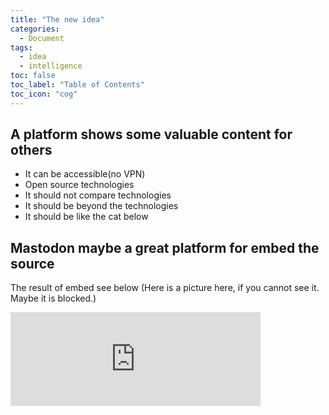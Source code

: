 ```yaml
---
title: "The new idea"
categories:
  - Document
tags:
  - idea
  - intelligence
toc: false
toc_label: "Table of Contents"
toc_icon: "cog"
---
```



## A platform shows some valuable content for others

* It can be accessible(no VPN)
* Open source technologies
* It should not compare technologies
* It should be beyond the technologies
* It should be like the cat below


## Mastodon maybe a great platform for embed the source

The result of embed see below (Here is a picture here, if you cannot see it. Maybe it is blocked.)

<iframe src="https://hostux.social/@aisuko/109709342141065636/embed" class="mastodon-embed" style="max-width: 100%; border: 0" width="400" allowfullscreen="allowfullscreen"></iframe><script src="https://hostux.social/embed.js" async="async"></script>
